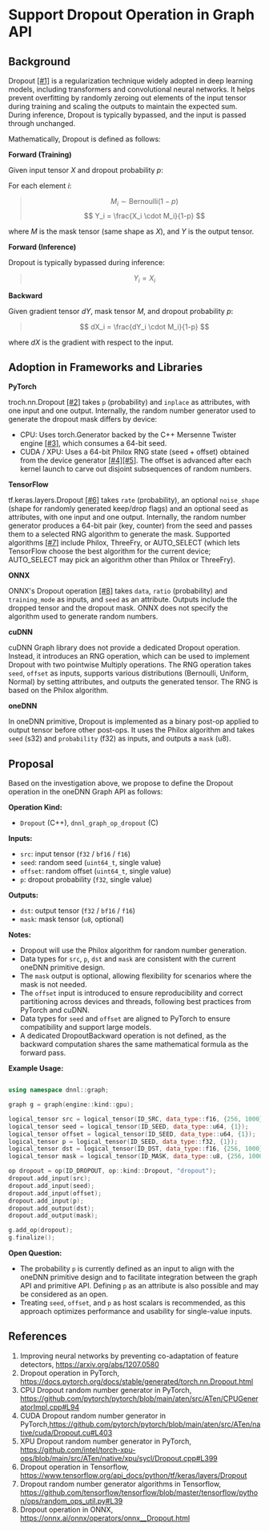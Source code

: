 # Support Dropout Operation in Graph API

## Background

Dropout [[#1]][1] is a regularization technique widely adopted in deep learning
models, including transformers and convolutional neural networks. It helps
prevent overfitting by randomly zeroing out elements of the input tensor during
training and scaling the outputs to maintain the expected sum. During inference,
Dropout is typically bypassed, and the input is passed through unchanged.

Mathematically, Dropout is defined as follows:

**Forward (Training)**

Given input tensor $X$ and dropout probability $p$:

For each element $i$:

> $$
> M_i \sim \text{Bernoulli}(1-p)
> $$
> $$
> Y_i = \frac{X_i \cdot M_i}{1-p}
> $$

where $M$ is the mask tensor (same shape as $X$), and $Y$ is the output tensor.

**Forward (Inference)**

Dropout is typically bypassed during inference:

> $$
> Y_i = X_i
> $$

**Backward**

Given gradient tensor $dY$, mask tensor $M$, and dropout probability $p$:

> $$
> dX_i = \frac{dY_i \cdot M_i}{1-p}
> $$

where $dX$ is the gradient with respect to the input.

## Adoption in Frameworks and Libraries

**PyTorch**

troch.nn.Dropout [[#2]][2] takes `p` (probability) and `inplace` as attributes,
with one input and one output. Internally, the random number generator used to
generate the dropout mask differs by device:

- CPU: Uses torch.Generator backed by the C++ Mersenne Twister engine [[#3]][3],
  which consumes a 64-bit seed.
- CUDA / XPU: Uses a 64-bit Philox RNG state (seed + offset) obtained from the
  device generator [[#4]][4][[#5]][5]. The offset is advanced after each kernel
  launch to carve out disjoint subsequences of random numbers.

**TensorFlow**

tf.keras.layers.Dropout [[#6]][6] takes `rate` (probability), an optional `noise_shape`
(shape for randomly generated keep/drop flags) and an optional seed as
attributes, with one input and one output. Internally, the random number
generator produces a 64-bit pair (key, counter) from the seed and passes
them to a selected RNG algorithm to generate the mask.
Supported algorithms [[#7]][7] include Philox, ThreeFry, or AUTO_SELECT
(which lets TensorFlow choose the best algorithm for the current device;
AUTO_SELECT may pick an algorithm other than Philox or ThreeFry).

**ONNX**

ONNX's Dropout operation [[#8]][8] takes `data`, `ratio` (probability) and `training_mode`
as inputs, and `seed` as an attribute. Outputs include the dropped tensor and
the dropout mask. ONNX does not specify the algorithm used to generate random numbers.

**cuDNN**

cuDNN Graph library does not provide a dedicated Dropout operation. Instead, it
introduces an RNG operation, which can be used to implement Dropout with two
pointwise Multiply operations.
The RNG operation takes `seed`, `offset` as inputs, supports various
distributions (Bernoulli, Uniform, Normal) by setting attributes, and outputs
the generated tensor. The RNG is based on the Philox algorithm.

**oneDNN**

In oneDNN primitive, Dropout is implemented as a binary post-op applied to
output tensor before other post-ops. It uses the Philox algorithm and takes
`seed` (s32) and `probability` (f32) as inputs, and outputs a `mask` (u8).

## Proposal

Based on the investigation above, we propose to define the Dropout operation in
the oneDNN Graph API as follows:

**Operation Kind:**

- `Dropout` (C++), `dnnl_graph_op_dropout` (C)

**Inputs:**

- `src`: input tensor (`f32` / `bf16` / `f16`)
- `seed`: random seed (`uint64_t`, single value)
- `offset`: random offset (`uint64_t`, single value)
- `p`: dropout probability (`f32`, single value)

**Outputs:**

- `dst`: output tensor (`f32` / `bf16` / `f16`)
- `mask`: mask tensor (`u8`, optional)

**Notes:**

- Dropout will use the Philox algorithm for random number generation.
- Data types for `src`, `p`, `dst` and `mask` are consistent with the
  current oneDNN primitive design.
- The `mask` output is optional, allowing flexibility for scenarios where
  the mask is not needed.
- The `offset` input is introduced to ensure reproducibility and correct
  partitioning across devices and threads, following best practices from PyTorch
  and cuDNN.
- Data types for `seed` and `offset` are aligned to PyTorch to ensure
  compatibility and support large models.
- A dedicated DropoutBackward operation is not defined, as the backward
  computation shares the same mathematical formula as the forward pass.

**Example Usage:**

```cpp

using namespace dnnl::graph;

graph g = graph(engine::kind::gpu);

logical_tensor src = logical_tensor(ID_SRC, data_type::f16, {256, 1000});
logical_tensor seed = logical_tensor(ID_SEED, data_type::u64, {1});
logical_tensor offset = logical_tensor(ID_SEED, data_type::u64, {1});
logical_tensor p = logical_tensor(ID_SEED, data_type::f32, {1});
logical_tensor dst = logical_tensor(ID_DST, data_type::f16, {256, 1000});
logical_tensor mask = logical_tensor(ID_MASK, data_type::u8, {256, 1000});

op dropout = op(ID_DROPOUT, op::kind::Dropout, "dropout");
dropout.add_input(src);
dropout.add_input(seed);
dropout.add_input(offset);
dropout.add_input(p);
dropout.add_output(dst);
dropout.add_output(mask);

g.add_op(dropout);
g.finalize();

```

**Open Question:**

- The probability `p` is currently defined as an input to align with the oneDNN
  primitive design and to facilitate integration between the graph API and
  primitive API. Defining `p` as an attribute is also possible and may be
  considered as an open.
- Treating `seed`, `offset`, and `p` as host scalars is recommended, as this
  approach optimizes performance and usability for single-value inputs.

## References

1. Improving neural networks by preventing co-adaptation of feature detectors, https://arxiv.org/abs/1207.0580
2. Dropout operation in PyTorch, https://docs.pytorch.org/docs/stable/generated/torch.nn.Dropout.html
3. CPU Dropout random number generator in PyTorch, https://github.com/pytorch/pytorch/blob/main/aten/src/ATen/CPUGeneratorImpl.cpp#L94
4. CUDA Dropout random number generator in PyTorch,https://github.com/pytorch/pytorch/blob/main/aten/src/ATen/native/cuda/Dropout.cu#L403
5. XPU Dropout random number generator in PyTorch, https://github.com/intel/torch-xpu-ops/blob/main/src/ATen/native/xpu/sycl/Dropout.cpp#L399
6. Dropout operation in Tensorflow, https://www.tensorflow.org/api_docs/python/tf/keras/layers/Dropout
7. Dropout random number generator algorithms in Tensorflow, https://github.com/tensorflow/tensorflow/blob/master/tensorflow/python/ops/random_ops_util.py#L39
8. Dropout operation in ONNX, https://onnx.ai/onnx/operators/onnx__Dropout.html

[1]: https://arxiv.org/abs/1207.0580
[2]: https://docs.pytorch.org/docs/stable/generated/torch.nn.Dropout.html
[3]: https://github.com/pytorch/pytorch/blob/main/aten/src/ATen/CPUGeneratorImpl.cpp#L94
[4]: https://github.com/pytorch/pytorch/blob/main/aten/src/ATen/native/cuda/Dropout.cu#L403
[5]: https://github.com/intel/torch-xpu-ops/blob/main/src/ATen/native/xpu/sycl/Dropout.cpp#L399
[6]: https://www.tensorflow.org/api_docs/python/tf/keras/layers/Dropout
[7]: https://github.com/tensorflow/tensorflow/blob/master/tensorflow/python/ops/random_ops_util.py#L39
[8]: https://onnx.ai/onnx/operators/onnx__Dropout.html